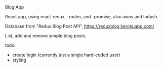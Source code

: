 Blog App

React app, using react-redux, -router, and -promise, also axios and lodash.

Database from "Redux Blog Post API", https://reduxblog.herokuapp.com/

List, add and remove simple blog posts.

todo:

* create login (currently just a single hard-coded user)
* styling
